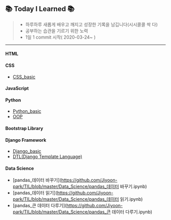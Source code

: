 ## 📚 Today I Learned 📚

> * 하루하루 새롭게 배우고 깨지고 성장한 기록을 남깁니다(시시콜콜 싹 다)
> * 공부하는 습관을 기르기 위한 노력
> * 1일 1 commit 시작( 2020-03-24~ )

---

#### HTML

#### CSS

* [CSS_basic](https://github.com/Jiyoon-park/TIL/blob/master/CSS/CSS_Basic.md)

#### JavaScript

#### Python

* [Python_basic](https://github.com/Jiyoon-park/TIL/blob/master/Python/Python_basic.md)
* [OOP](https://github.com/Jiyoon-park/TIL/blob/master/Python/OOP.md)

#### Bootstrap Library

#### Django Framework

* [Django_basic](https://github.com/Jiyoon-park/TIL/blob/master/Django/Django_basic.md)
* [DTL(Django Template Language)](https://github.com/Jiyoon-park/TIL/blob/master/Django/DTL.md)

#### Data Science

* [pandas_데이터 바꾸기](https://github.com/Jiyoon-park/TIL/blob/master/Data_Science/pandas_데이터 바꾸기.ipynb)
* [pandas_데이터 읽기](https://github.com/Jiyoon-park/TIL/blob/master/Data_Science/pandas_데이터 읽기.ipynb)
* [pandas_큰 데이터 다루기](https://github.com/Jiyoon-park/TIL/blob/master/Data_Science/pandas_큰 데이터 다루기.ipynb)